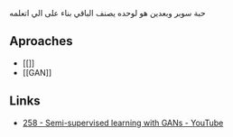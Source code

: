 حبة سوبر وبعدين هو لوحده يصنف الباقي بناء على الي اتعلمه


## Aproaches
- [[]]
- [[GAN]]




## Links
- [258 - Semi-supervised learning with GANs - YouTube](https://www.youtube.com/watch?v=AP0A8PgYfro)